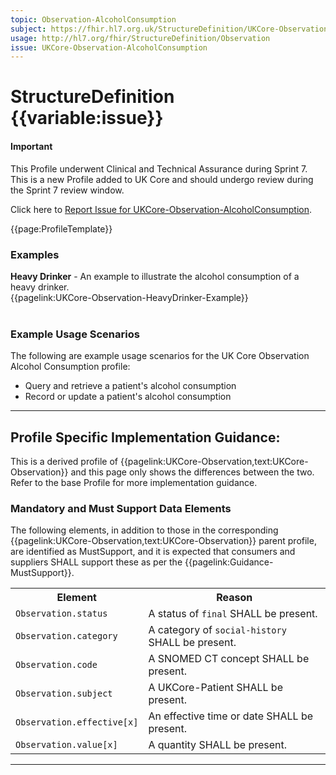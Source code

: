 ```yaml
---
topic: Observation-AlcoholConsumption
subject: https://fhir.hl7.org.uk/StructureDefinition/UKCore-Observation-AlcoholConsumption
usage: http://hl7.org/fhir/StructureDefinition/Observation
issue: UKCore-Observation-AlcoholConsumption
---
```


# StructureDefinition {{variable:issue}}

<div id="newAsset" markdown="span" class="alert alert-success" role="alert"><h4><i class="fa fa-star"></i> Important</h4>

This Profile underwent Clinical and Technical Assurance during Sprint 7. This is a new Profile added to UK Core and should undergo review during the Sprint 7 review window.

Click here to <a href="https://simplifier.net/HL7FHIRUKCoreR4/UKCore-Observation-AlcoholConsumption/~issues?level=File">Report Issue for UKCore-Observation-AlcoholConsumption</a>.
</div>

<nocheck>
{{page:ProfileTemplate}}

<div id="Examples" class="tabcontent">
  <h3>Examples</h3>
<b>Heavy Drinker</b> - An example to illustrate the alcohol consumption of a heavy drinker.<br/>
{{pagelink:UKCore-Observation-HeavyDrinker-Example}}<br><br>
</div>
</nocheck>


<div id="ProfileGuidance">

### Example Usage Scenarios 
The following are example usage scenarios for the UK Core Observation Alcohol Consumption profile:

- Query and retrieve a patient's alcohol consumption
- Record or update a patient's alcohol consumption

<hr class="thickline">

## Profile Specific Implementation Guidance: 

This is a derived profile of {{pagelink:UKCore-Observation,text:UKCore-Observation}} and this page only shows the differences between the two. Refer to the base Profile for more implementation guidance.

### Mandatory and Must Support Data Elements

The following elements, in addition to those in the corresponding {{pagelink:UKCore-Observation,text:UKCore-Observation}} parent profile, are identified as MustSupport, and it is expected that consumers and suppliers SHALL support these as per the {{pagelink:Guidance-MustSupport}}.

<table class="assets" title="MustSupport element list">
<tr>
<th class="width30">Element</th>
<th class="width70">Reason</th>
</tr>
<tr>
<td><code>Observation.status</code></td>
<td>A status of <code>final</code> SHALL be present.</td>
</tr>
<tr>
<td><code>Observation.category</code></td>
<td>A category of <code>social-history</code> SHALL be present.</td>
</tr>
<tr>
<td><code>Observation.code</code></td>
<td>A SNOMED CT concept SHALL be present.</td>
</tr>
<tr>
<td><code>Observation.subject</code></td>
<td>A UKCore-Patient SHALL be present.</td>
</tr>
<tr>
<td><code>Observation.effective[x]</code></td>
<td>An effective time or date SHALL be present.</td>
</tr>
<tr>
<td><code>Observation.value[x]</code></td>
<td>A quantity SHALL be present.</td>
</tr>
</table>
</div>

---

